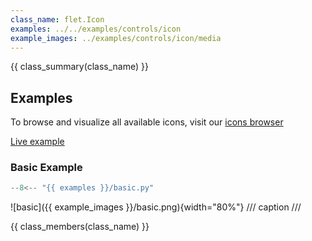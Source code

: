 ```yaml
---
class_name: flet.Icon
examples: ../../examples/controls/icon
example_images: ../examples/controls/icon/media
---
```


{{ class_summary(class_name) }}

## Examples

To browse and visualize all available icons,
visit our [icons browser](https://gallery.flet.dev/icons-browser/)

[Live example](https://flet-controls-gallery.fly.dev/displays/icon)

### Basic Example

```python
--8<-- "{{ examples }}/basic.py"
```

![basic]({{ example_images }}/basic.png){width="80%"}
/// caption
///

{{ class_members(class_name) }}
